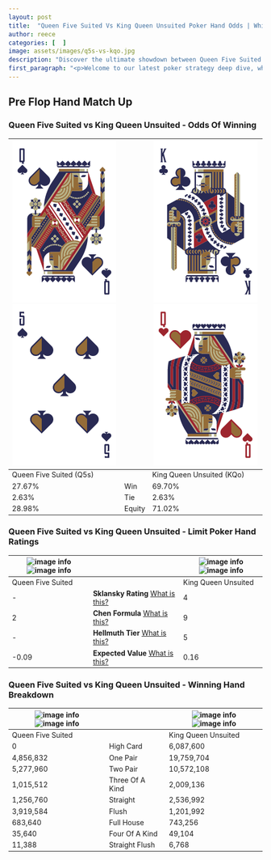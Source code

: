 ```yaml
---
layout: post
title:  "Queen Five Suited Vs King Queen Unsuited Poker Hand Odds | Which Is The Better Hand In Poker? A Complete Guide"
author: reece
categories: [  ]
image: assets/images/q5s-vs-kqo.jpg
description: "Discover the ultimate showdown between Queen Five Suited and King Queen Unsuited in poker! Uncover the odds, strategies, and scenarios where one hand triumphs over the other. Get ready to up your poker game with this thrilling analysis."
first_paragraph: "<p>Welcome to our latest poker strategy deep dive, where we're pitting two distinct hands against each other in a high-stakes showdown: Queen Five Suited vs King Queen Unsuited.</p><p>In the dynamic world of poker, every decision counts, and knowing which hand holds the upper hand is key to your success at the table.</p><p>In this article, we'll dissect these two hands, explore the scenarios where one dominates the other, and equip you with the knowledge to make strategic choices that can tip the odds in your favor.</p><p>Get ready to unravel the intriguing dynamics of these poker hands and elevate your game to new heights.</p>"
---
```




[comment]: # (sp0)

## Pre Flop Hand Match Up

<div class="table hand-ratings" markdown="1"> 



### Queen Five Suited vs King Queen Unsuited - Odds Of Winning


    
| ![image info](assets/images/hand1/q.png) ![image info](assets/images/hand1/5.png) |  | ![image info](assets/images/hand2/k.png) ![image info](assets/images/hand2/qo.png) |
| -------- | -------- | -------- |
| Queen Five Suited (Q5s) |  | King Queen Unsuited (KQo) |
| 27.67% | Win | 69.70% |
| 2.63% | Tie | 2.63% |
| 28.98% | Equity | 71.02% |




[comment]: # (sp1)



### Queen Five Suited vs King Queen Unsuited - Limit Poker Hand Ratings


    
| ![image info](https://www.riverpairs.com/assets/images/hand1/q.png) ![image info](https://www.riverpairs.com/assets/images/hand1/5.png) |  | ![image info](https://www.riverpairs.com/assets/images/hand2/k.png) ![image info](https://www.riverpairs.com/assets/images/hand2/qo.png) |
| -------- | -------- | -------- |
| Queen Five Suited |  | King Queen Unsuited |
| - | **Sklansky Rating** [What is this?](/sklansky-rating-explained) | 4 |
| 2 | **Chen Formula** [What is this?](/chen-formula-explained) | 9 |
| - | **Hellmuth Tier** [What is this?](/Hellmuth-tier-explained) | 5 |
| -0.09 | **Expected Value** [What is this?](/expected-value-explained) | 0.16 |




[comment]: # (sp2)



### Queen Five Suited vs King Queen Unsuited - Winning Hand Breakdown


    
| ![image info](https://www.riverpairs.com/assets/images/hand1/q.png) ![image info](https://www.riverpairs.com/assets/images/hand1/5.png) |  | ![image info](https://www.riverpairs.com/assets/images/hand2/k.png) ![image info](https://www.riverpairs.com/assets/images/hand2/qo.png) |
| -------- | -------- | -------- |
| Queen Five Suited |  | King Queen Unsuited |
| 0 | High Card | 6,087,600 |
| 4,856,832 | One Pair | 19,759,704 |
| 5,277,960 | Two Pair | 10,572,108 |
| 1,015,512 | Three Of A Kind | 2,009,136 |
| 1,256,760 | Straight | 2,536,992 |
| 3,919,584 | Flush | 1,201,992 |
| 683,640 | Full House | 743,256 |
| 35,640 | Four Of A Kind | 49,104 |
| 11,388 | Straight Flush | 6,768 |




[comment]: # (sp3)



</div>

[comment]: # (sp4)



[comment]: # (sp5)

